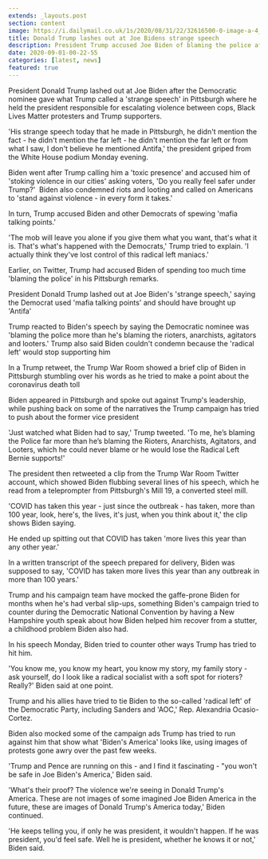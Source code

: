 ```yaml
---
extends: _layouts.post
section: content
image: https://i.dailymail.co.uk/1s/2020/08/31/22/32616500-0-image-a-4_1598909291864.jpg 
title: Donald Trump lashes out at Joe Bidens strange speech 
description: President Trump accused Joe Biden of blaming the police after Biden delivered a speech blasting Trump for escalating the violence between cops, protesters and his supporters. 
date: 2020-09-01-00-22-55 
categories: [latest, news] 
featured: true 
--- 
```

President Donald Trump lashed out at Joe Biden after the Democratic nominee gave what Trump called a 'strange speech' in Pittsburgh where he held the president responsible for escalating violence between cops, Black Lives Matter protesters and Trump supporters.     

'His strange speech today that he made in Pittsburgh, he didn't mention the fact - he didn't mention the far left - he didn't mention the far left or from what I saw, I don't believe he mentioned Antifa,' the president griped from the White House podium Monday evening.   

Biden went after Trump calling him a 'toxic presence' and accused him of 'stoking violence in our cities' asking voters, 'Do you really feel safer under Trump?'  Biden also condemned riots and looting and called on Americans to 'stand against violence - in every form it takes.' 

In turn, Trump accused Biden and other Democrats of spewing 'mafia talking points.' 

'The mob will leave you alone if you give them what you want, that's what it is. That's what's happened with the Democrats,' Trump tried to explain. 'I actually think they've lost control of this radical left maniacs.'    

Earlier, on Twitter, Trump had accused Biden of spending too much time 'blaming the police' in his Pittsburgh remarks.  

President Donald Trump lashed out at Joe Biden's 'strange speech,' saying the Democrat used 'mafia talking points' and should have brought up 'Antifa'

Trump reacted to Biden's speech by saying the Democratic nominee was 'blaming the police more than he's blaming the rioters, anarchists, agitators and looters.' Trump also said Biden couldn't condemn because the 'radical left' would stop supporting him 

In a Trump retweet, the Trump War Room showed a brief clip of Biden in Pittsburgh stumbling over his words as he tried to make a point about the coronavirus death toll 

Biden appeared in Pittsburgh and spoke out against Trump's leadership, while pushing back on some of the narratives the Trump campaign has tried to push about the former vice president 

'Just watched what Biden had to say,' Trump tweeted. 'To me, he’s blaming the Police far more than he’s blaming the Rioters, Anarchists, Agitators, and Looters, which he could never blame or he would lose the Radical Left Bernie supports!' 

The president then retweeted a clip from the Trump War Room Twitter account, which showed Biden flubbing several lines of his speech, which he read from a teleprompter from Pittsburgh's Mill 19, a converted steel mill. 

'COVID has taken this year - just since the outbreak - has taken, more than 100 year, look, here's, the lives, it's just, when you think about it,' the clip shows Biden saying.  

He ended up spitting out that COVID has taken 'more lives this year than any other year.'

In a written transcript of the speech prepared for delivery, Biden was supposed to say, 'COVID has taken more lives this year than any outbreak in more than 100 years.' 

Trump and his campaign team have mocked the gaffe-prone Biden for months when he's had verbal slip-ups, something Biden's campaign tried to counter during the Democratic National Convention by having a New Hampshire youth speak about how Biden helped him recover from a stutter, a childhood problem Biden also had. 

In his speech Monday, Biden tried to counter other ways Trump has tried to hit him. 

'You know me, you know my heart, you know my story, my family story - ask yourself, do I look like a radical socialist with a soft spot for rioters? Really?' Biden said at one point. 

Trump and his allies have tried to tie Biden to the so-called 'radical left' of the Democratic Party, including Sanders and 'AOC,' Rep. Alexandria Ocasio-Cortez. 

Biden also mocked some of the campaign ads Trump has tried to run against him that show what 'Biden's America' looks like, using images of protests gone awry over the past few weeks.  

'Trump and Pence are running on this - and I find it fascinating - "you won't be safe in Joe Biden's America,' Biden said. 

'What's their proof? The violence we're seeing in Donald Trump's America. These are not images of some imagined Joe Biden America in the future, these are images of Donald Trump's America today,' Biden continued. 

'He keeps telling you, if only he was president, it wouldn't happen. If he was president, you'd feel safe. Well he is president, whether he knows it or not,' Biden said. 

